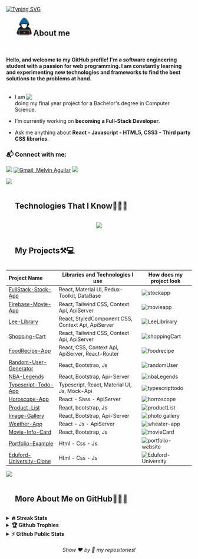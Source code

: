 
<a href="https://git.io/typing-svg"><img src="https://readme-typing-svg.demolab.com?font=comic+sense&weight=600&size=23&pause=1000&color=1E88E5&vCenter=true&width=800&height=60&lines=Hi,+I+am+Ali;%F0%9F%91%A8%F0%9F%8F%BB%E2%80%8D%F0%9F%92%BB+A+Front+End+Developer.;%F0%9F%93%91+Studying+on+being+Full+Stack+Developer.+;%F0%9F%8E%93+About+to+graduate+from+Software+Engineering.;%F0%9F%92%99+Love+to+learn+new+stuffs." alt="Typing SVG" /></a>

<!--h2 without bottom border-->
<div id="user-content-toc">
  <ul align="left">
    <summary> <img src = "./assets/img/about_me.gif" width = 50px ><h2 style="display: inline-block">About me</h2></summary>
  </ul>
</div>



<h4 style="display: inline-block; align="center"">  Hello, and welcome to my GitHub profile! I'm a software engineering student with a passion for web programming. I am constantly learning and experimenting new technologies and frameworks to find the best solutions to the problems at hand. 
</h4>
   


 <picture> <img src="https://www.aalpha.net/wp-content/uploads/2020/12/full-stack-development.gif" align="right"  width = 450px /> </picture>

- I am doing my final year project for a Bachelor's degree in Computer Science.
  
- I’m currently working on **becoming a Full-Stack Developer**.
  
- Ask me anything about **React - Javascript - HTML5, CSS3 - Third party CSS libraries**.

### 📬 Connect with me: 
[![](https://img.shields.io/badge/linkedin-%230077B5.svg?&style=for-the-badge&logo=linkedin&logoColor=white)](https://www.linkedin.com/in/ali-durul-851511151/)
[![Gmail: Melvin Aguilar](https://img.shields.io/badge/-gmail-red?style=for-the-badge&logo=Gmail&logoColor=white&link=mailto:alidrl26@gmail.com)](mailto:alidrl26@gmail.com)
![](https://komarev.com/ghpvc/?username=AliDurul&color=blue&style=for-the-badge)

<img src="https://user-images.githubusercontent.com/73097560/115834477-dbab4500-a447-11eb-908a-139a6edaec5c.gif" >
<div id="user-content-toc">
  <ul>
    <summary><h2 style="display: inline-block">Technologies That I Know👨🏻‍💻</h2></summary>
  </ul>
</div>
<!--tech stack icons-->
<p align="center">
  <a href="https://skillicons.dev">
    <img src="https://skillicons.dev/icons?i=html,css,js,ts,react,redux,bootstrap,materialui,tailwind,sass,styledcomponents,py,c,java,linux,mysql,postman,github,vercel,vite,git,vscode,figma&perline=15" />
  </a>
</p>

<div id="user-content-toc">
  <ul>
    <summary><h2 style="display: inline-block">My Projects⚒💻</h2></summary>
  </ul>
</div>

  Project Name       |Libraries and Technologies I use     |How does my project look   
:-------------------------|-------------------------|-------------------------
[FullStack-Stock-App](fullstack-stock-app.vercel.app)| React, Material UI, Redux-Toolkit, DataBase| ![stockapp](https://github.com/AliDurul/FullStack-Stock-App/assets/80897590/26627259-cb60-47d9-bd50-8c64f7877254)
[Firebase-Movie-App](https://firebase-movie-app-two.vercel.app)| React, Tailwind CSS, Context Api, ApiServer|![movieapp](https://github.com/AliDurul/Firebase-Movie-App/assets/80897590/89c7bdcd-c9f4-4c47-bbd3-f918e1a09de5)
[Lee-Library](https://tailwind-shopping-cartt.vercel.app)| React, StyledComponent CSS, Context Api, ApiServer|![LeeLibrirary](https://github.com/AliDurul/Lee-Library/assets/80897590/76766085-6395-4bbd-a285-6acbaab5bedc)
[Shopping-Cart](https://tailwind-shopping-cartt.vercel.app)| React, Tailwind CSS, Context Api, ApiServer|![shoppingCart](https://github.com/AliDurul/Shopping-Cart/assets/80897590/d492d45f-b971-4a68-817e-a9d18a53cdbb)
[FoodRecipe-App](https://food-recipe-app-mu.vercel.app) |  React,  CSS, Context Api, ApiServer, React-Router | ![foodrecipe](https://github.com/AliDurul/Food-Recipe-App/assets/80897590/ce752921-a133-468f-a928-d1bc6e3eaa46)
[Random-User-Generator](https://random-user-generator-app.vercel.app)| React, Bootstrao, Js|![randomUser](https://github.com/AliDurul/Random-User-Generator-App/assets/80897590/9ba3910e-2aa0-4b81-ad5d-6df206ae02cd)
[NBA-Legends](https://nba-legend.vercel.app)| React, Bootstrap, Api-Server | ![nbaLegends](https://github.com/AliDurul/NBA-Legends/assets/80897590/1acc2dcb-3705-4ea4-8b90-554716ee596c)
[Typescript-Todo-App]()| Typescript,  React, Material UI, Js, Mock-Api | ![typescripttodo](https://github.com/AliDurul/TypeScript-Todo-App/assets/80897590/007bc20a-17fa-4ea1-badc-cd7d60b4de57)
[Horoscope-App](https://app-horoscope.vercel.app)| React - Sass - ApiServer | ![horroscope](https://github.com/AliDurul/Horoscope-App/assets/80897590/8e00dbaf-e333-4da9-a050-a0c73d211765)
[Product-List](https://products-listt.vercel.app)| React, bootstrap, Js|![productList](https://github.com/AliDurul/Products-List/assets/80897590/77d4957a-1dfe-4a66-b43d-718092971039)
[Image-Gallery](https://react-photogallery.vercel.app)| React, Bootstrap, Api-Server |![photo gallery](https://github.com/AliDurul/Photo-Gallery/assets/80897590/7399af0f-9561-4e5c-969f-badd1244ebdc)
[Weather-App](https://weather-app-silk-psi.vercel.app)| React - Js - ApiServer | ![wheater-app](https://github.com/AliDurul/Weather-App/assets/80897590/fd2926d6-36de-4da8-9954-4cd81689e9f8)
[Movie-Info-Card](https://movie-info-card-seven.vercel.app)| React, Bootstrap, Js|![movieCard](https://github.com/AliDurul/Movie-Info_card/assets/80897590/91e307dd-7183-4410-bf3a-f30496306b48)
[Portfolio-Example](https://portfolio-example-iota.vercel.app/)| Html - Css - Js | ![portfolio-website](https://github.com/AliDurul/Portfolio-Example/assets/80897590/cddbe6ea-89cf-419e-8535-2b81ce55ecbe)
[Eduford-University-Clone](https://eduford-universtiy-clone.vercel.app)| Html - Css - Js | ![Eduford-University](https://github.com/AliDurul/Eduford-Universtiy-Clone/assets/80897590/54167453-7432-4e25-baf0-eaa5c66728d0)












<img src="https://user-images.githubusercontent.com/73097560/115834477-dbab4500-a447-11eb-908a-139a6edaec5c.gif" >




    











<div id="user-content-toc">
  <ul>
    <summary><h2 style="display: inline-block"> More About Me on GitHub👨🏻‍💻</h2></summary>
  </ul>
</div>


<details>
<summary><b>🔥 Streak Stats</b></summary>
<br>
  
[![GitHub Streak](http://github-readme-streak-stats.herokuapp.com?user=AliDurul&theme=transparent&border_radius=4.4&exclude_days=Sun&card_width=390)](https://git.io/streak-stats)
</details>

<details>
<summary><b>🏆 Github Trophies</b></summary>
<br>
<img align="center" src="https://github-profile-trophy.vercel.app/?username=AliDurul&theme=discord" alt="MelvinAguilar" />
</details>

<details>
<summary><b>⚡ Github Public Stats</b></summary>
<br>
<img src="https://github-readme-stats.vercel.app/api?username=AliDurul&show_icons=true&theme=radical&count_private=true" alt="AliDurul" width="420"/>&nbsp;<img src="https://github-readme-stats.vercel.app/api/top-langs/?username=AliDurul&layout=compact&theme=radical" alt="AliDurul" height="165">
</details>
  
  
<h6 align="center">Show ❤️ by 🌟 my repositories!</h6>
